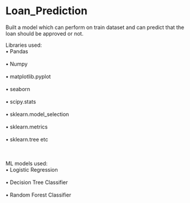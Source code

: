 # Loan_Prediction

Built a model which can perform on train dataset and can predict that the loan should be approved or not.

Libraries used:
<br>•	Pandas</br>
<br>•	Numpy</br>
<br>•	matplotlib.pyplot</br>
<br>•	seaborn</br>
<br>•	scipy.stats</br>
<br>•	sklearn.model_selection</br>
<br>•	sklearn.metrics</br>
<br>•	sklearn.tree etc</br>
<br></br>

ML models used:
<br>•	Logistic Regression</br>
<br>•	Decision Tree Classifier</br>
<br>•	Random Forest Classifier</br>
